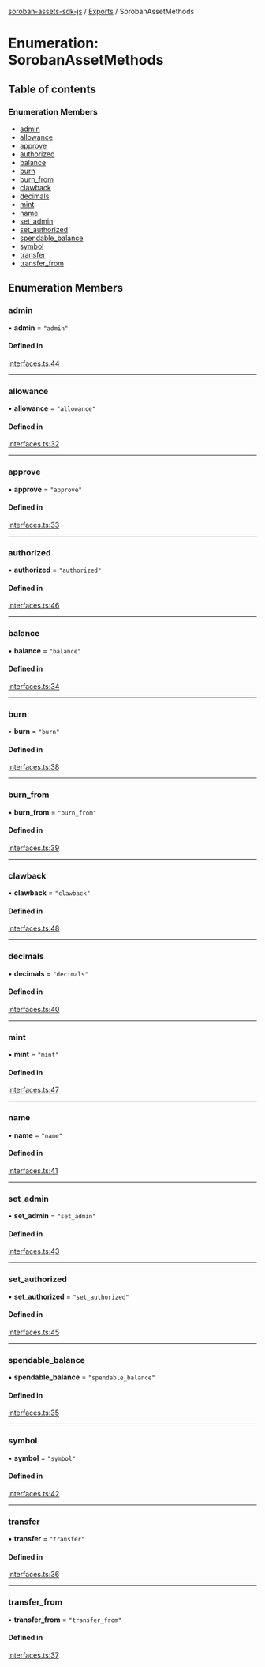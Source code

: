 [soroban-assets-sdk-js](../README.md) / [Exports](../modules.md) / SorobanAssetMethods

# Enumeration: SorobanAssetMethods

## Table of contents

### Enumeration Members

- [admin](SorobanAssetMethods.md#admin)
- [allowance](SorobanAssetMethods.md#allowance)
- [approve](SorobanAssetMethods.md#approve)
- [authorized](SorobanAssetMethods.md#authorized)
- [balance](SorobanAssetMethods.md#balance)
- [burn](SorobanAssetMethods.md#burn)
- [burn\_from](SorobanAssetMethods.md#burn_from)
- [clawback](SorobanAssetMethods.md#clawback)
- [decimals](SorobanAssetMethods.md#decimals)
- [mint](SorobanAssetMethods.md#mint)
- [name](SorobanAssetMethods.md#name)
- [set\_admin](SorobanAssetMethods.md#set_admin)
- [set\_authorized](SorobanAssetMethods.md#set_authorized)
- [spendable\_balance](SorobanAssetMethods.md#spendable_balance)
- [symbol](SorobanAssetMethods.md#symbol)
- [transfer](SorobanAssetMethods.md#transfer)
- [transfer\_from](SorobanAssetMethods.md#transfer_from)

## Enumeration Members

### admin

• **admin** = ``"admin"``

#### Defined in

[interfaces.ts:44](https://github.com/Creit-Tech/Soroban-Assets-SDK/blob/401c5fb/src/interfaces.ts#L44)

___

### allowance

• **allowance** = ``"allowance"``

#### Defined in

[interfaces.ts:32](https://github.com/Creit-Tech/Soroban-Assets-SDK/blob/401c5fb/src/interfaces.ts#L32)

___

### approve

• **approve** = ``"approve"``

#### Defined in

[interfaces.ts:33](https://github.com/Creit-Tech/Soroban-Assets-SDK/blob/401c5fb/src/interfaces.ts#L33)

___

### authorized

• **authorized** = ``"authorized"``

#### Defined in

[interfaces.ts:46](https://github.com/Creit-Tech/Soroban-Assets-SDK/blob/401c5fb/src/interfaces.ts#L46)

___

### balance

• **balance** = ``"balance"``

#### Defined in

[interfaces.ts:34](https://github.com/Creit-Tech/Soroban-Assets-SDK/blob/401c5fb/src/interfaces.ts#L34)

___

### burn

• **burn** = ``"burn"``

#### Defined in

[interfaces.ts:38](https://github.com/Creit-Tech/Soroban-Assets-SDK/blob/401c5fb/src/interfaces.ts#L38)

___

### burn\_from

• **burn\_from** = ``"burn_from"``

#### Defined in

[interfaces.ts:39](https://github.com/Creit-Tech/Soroban-Assets-SDK/blob/401c5fb/src/interfaces.ts#L39)

___

### clawback

• **clawback** = ``"clawback"``

#### Defined in

[interfaces.ts:48](https://github.com/Creit-Tech/Soroban-Assets-SDK/blob/401c5fb/src/interfaces.ts#L48)

___

### decimals

• **decimals** = ``"decimals"``

#### Defined in

[interfaces.ts:40](https://github.com/Creit-Tech/Soroban-Assets-SDK/blob/401c5fb/src/interfaces.ts#L40)

___

### mint

• **mint** = ``"mint"``

#### Defined in

[interfaces.ts:47](https://github.com/Creit-Tech/Soroban-Assets-SDK/blob/401c5fb/src/interfaces.ts#L47)

___

### name

• **name** = ``"name"``

#### Defined in

[interfaces.ts:41](https://github.com/Creit-Tech/Soroban-Assets-SDK/blob/401c5fb/src/interfaces.ts#L41)

___

### set\_admin

• **set\_admin** = ``"set_admin"``

#### Defined in

[interfaces.ts:43](https://github.com/Creit-Tech/Soroban-Assets-SDK/blob/401c5fb/src/interfaces.ts#L43)

___

### set\_authorized

• **set\_authorized** = ``"set_authorized"``

#### Defined in

[interfaces.ts:45](https://github.com/Creit-Tech/Soroban-Assets-SDK/blob/401c5fb/src/interfaces.ts#L45)

___

### spendable\_balance

• **spendable\_balance** = ``"spendable_balance"``

#### Defined in

[interfaces.ts:35](https://github.com/Creit-Tech/Soroban-Assets-SDK/blob/401c5fb/src/interfaces.ts#L35)

___

### symbol

• **symbol** = ``"symbol"``

#### Defined in

[interfaces.ts:42](https://github.com/Creit-Tech/Soroban-Assets-SDK/blob/401c5fb/src/interfaces.ts#L42)

___

### transfer

• **transfer** = ``"transfer"``

#### Defined in

[interfaces.ts:36](https://github.com/Creit-Tech/Soroban-Assets-SDK/blob/401c5fb/src/interfaces.ts#L36)

___

### transfer\_from

• **transfer\_from** = ``"transfer_from"``

#### Defined in

[interfaces.ts:37](https://github.com/Creit-Tech/Soroban-Assets-SDK/blob/401c5fb/src/interfaces.ts#L37)
